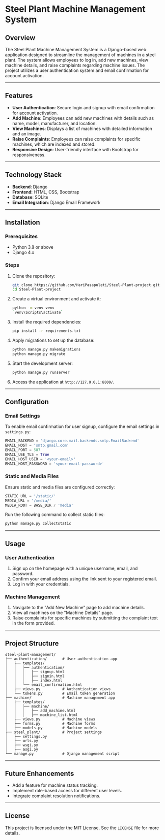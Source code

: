 # Steel Plant Machine Management System

## Overview
The Steel Plant Machine Management System is a Django-based web application designed to streamline the management of machines in a steel plant. The system allows employees to log in, add new machines, view machine details, and raise complaints regarding machine issues. The project utilizes a user authentication system and email confirmation for account activation.

---
## Features
- **User Authentication**: Secure login and signup with email confirmation for account activation.
- **Add Machine**: Employees can add new machines with details such as name, model, manufacturer, and location.
- **View Machines**: Displays a list of machines with detailed information and an image.
- **Raise Complaints**: Employees can raise complaints for specific machines, which are indexed and stored.
- **Responsive Design**: User-friendly interface with Bootstrap for responsiveness.

---
## Technology Stack
- **Backend**: Django
- **Frontend**: HTML, CSS, Bootstrap
- **Database**: SQLite
- **Email Integration**: Django Email Framework

---
## Installation

### Prerequisites
- Python 3.8 or above
- Django 4.x

### Steps
1. Clone the repository:
   ```bash
   git clone https://github.com/HariPasapuleti/Steel-Plant-project.git
   cd Steel-Plant-project
   ```

2. Create a virtual environment and activate it:
   ```bash
   python -m venv venv
   `venv\Scripts\activate`
   ```

3. Install the required dependencies:
   ```bash
   pip install -r requirements.txt
   ```

4. Apply migrations to set up the database:
   ```bash
   python manage.py makemigrations
   python manage.py migrate
   ```

5. Start the development server:
   ```bash
   python manage.py runserver
   ```

6. Access the application at `http://127.0.0.1:8000/`.

---
## Configuration

### Email Settings
To enable email confirmation for user signup, configure the email settings in `settings.py`:
```python
EMAIL_BACKEND = 'django.core.mail.backends.smtp.EmailBackend'
EMAIL_HOST = 'smtp.gmail.com'
EMAIL_PORT = 587
EMAIL_USE_TLS = True
EMAIL_HOST_USER = '<your-email>'
EMAIL_HOST_PASSWORD = '<your-email-password>'
```

### Static and Media Files
Ensure static and media files are configured correctly:
```python
STATIC_URL = '/static/'
MEDIA_URL = '/media/'
MEDIA_ROOT = BASE_DIR / 'media'
```

Run the following command to collect static files:
```bash
python manage.py collectstatic
```

---
## Usage

### User Authentication
1. Sign up on the homepage with a unique username, email, and password.
2. Confirm your email address using the link sent to your registered email.
3. Log in with your credentials.

### Machine Management
1. Navigate to the "Add New Machine" page to add machine details.
2. View all machines on the "Machine Details" page.
3. Raise complaints for specific machines by submitting the complaint text in the form provided.

---
## Project Structure
```
steel-plant-management/
├── authentication/       # User authentication app
│   ├── templates/
│   │   ├── authentication/
│   │   │   ├── signup.html
│   │   │   ├── signin.html
│   │   │   ├── index.html
│   │   └── email_confirmation.html
│   ├── views.py          # Authentication views
│   └── tokens.py         # Email token generation
├── machine/              # Machine management app
│   ├── templates/
│   │   ├── machine/
│   │   │   ├── add_machine.html
│   │   │   ├── machine_list.html
│   ├── views.py          # Machine views
│   ├── forms.py          # Machine forms
│   ├── models.py         # Machine models
├── steel_plant/          # Project settings
│   ├── settings.py
│   ├── urls.py
│   ├── wsgi.py
│   ├── asgi.py
└── manage.py             # Django management script
```

<!--
## Screenshots
### Home Page
![Home Page](screenshots/home.png)

### Machine List
![Machine List](screenshots/machine_list.png)
-->

---
## Future Enhancements
- Add a feature for machine status tracking.
- Implement role-based access for different user levels.
- Integrate complaint resolution notifications.

---
## License
This project is licensed under the MIT License. See the `LICENSE` file for more details.
